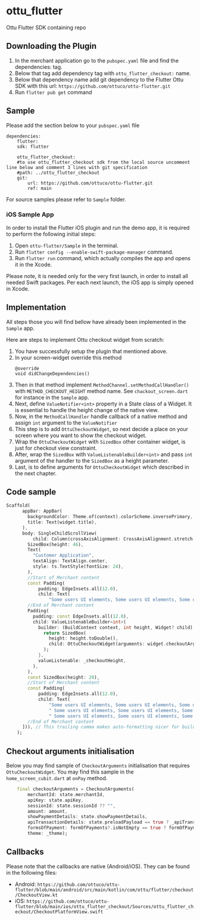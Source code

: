 # ottu_flutter

Ottu Flutter SDK containing repo

## Downloading the Plugin

1. In the merchant application go to the `pubspec.yaml` file and find the dependencies: tag.
2. Below that tag add dependency tag with `ottu_flutter_checkout:` name.
3. Below that dependency name add git dependency to the Flutter Ottu SDK with this url: `https://github.com/ottuco/ottu-flutter.git`
4. Run `flutter pub get` command

## Sample

Please add the section below to your `pubspec.yaml` file
```
dependencies:
    flutter:
    sdk: flutter

    ottu_flutter_checkout:
    #to use ottu_flutter_checkout sdk from the local source uncomment line below and comment 3 lines with git specification
    #path: ../ottu_flutter_checkout
    git:
        url: https://github.com/ottuco/ottu-flutter.git
        ref: main
```

For source samples please refer to `Sample` folder.

### iOS Sample App

In order to install the Flutter iOS plugin and run the demo app, it is required to perform the following initial steps:
1. Open `ottu-flutter/Sample` in the terminal.
2. Run `flutter config --enable-swift-package-manager` command.
3. Run `flutter run` command, which actually compiles the app and opens it in the Xcode.

Please note, it is needed only for the very first launch, in order to install all needed Swift packages.
Per each next launch, the iOS app is simply opened in Xcode.

## Implementation

All steps those you will find bellow have already been implemented in the `Sample` app.

Here are steps to implement Ottu checkout widget from scratch:
1. You have successfully setup the plugin that mentioned above.
2. In your screen-widget override this method
    ```
    @override
    void didChangeDependencies()
   ```
3. Then in that method implement ```MethodChannel.setMethodCallHandler()``` with ```METHOD_CHECKOUT_HEIGHT``` method name.
   See ```chackout_screen.dart``` for instance in the `Sample` app.
4. Next, define ```ValueNotifier<int>``` property in a State class of a Widget. 
   It is essential to handle the height change of the native view.
5. Now, in the ```MethodCallHandler``` handle callback of a native method and assign ```int``` argument to the ```ValueNotifier```
6. This step is to add ```OttuCheckoutWidget```, so next decide a place on your screen where you want to show the checkout widget.
7. Wrap the ```OttuCheckoutWidget``` with ```SizedBox``` other container widget, is just for checkout view constraint.
8. After, wrap the ```SizedBox``` with ```ValueListenableBuilder<int>``` and pass ```int``` argument of the handler to the ```SizedBox``` as a height parameter.
9. Last, is to define arguments for ```OttuCheckoutWidget``` which described in the next chapter.

## Code sample

```dart
Scaffold(
      appBar: AppBar(
        backgroundColor: Theme.of(context).colorScheme.inversePrimary,
        title: Text(widget.title),
      ),
      body: SingleChildScrollView(
          child: Column(crossAxisAlignment: CrossAxisAlignment.stretch, children: [
        SizedBox(height: 46),
        Text(
          "Customer Application",
          textAlign: TextAlign.center,
          style: ts.TextStyle(fontSize: 24),
        ),
        //Start of Merchant content
        const Padding(
            padding: EdgeInsets.all(12.0),
            child: Text(
                "Some users UI elements, Some users UI elements, Some users UI elements, Some users UI elements, Some users UI elements")),
        //End of Merchant content
        Padding(
          padding: const EdgeInsets.all(12.0),
          child: ValueListenableBuilder<int>(
            builder: (BuildContext context, int height, Widget? child) {
              return SizedBox(
                height: height.toDouble(),
                child: OttuCheckoutWidget(arguments: widget.checkoutArguments),
              );
            },
            valueListenable: _checkoutHeight,
          ),
        ),
        const SizedBox(height: 20),
        //Start of Merchant content
        const Padding(
            padding: EdgeInsets.all(12.0),
            child: Text(
                "Some users UI elements, Some users UI elements, Some users UI elements, Some users UI elements, Some users UI elements,"
                " Some users UI elements, Some users UI elements, Some users UI elements,"
                " Some users UI elements, Some users UI elements, Some users UI elements")),
        //End of Merchant content
      ])), // This trailing comma makes auto-formatting nicer for build methods.
    );
```

## Checkout arguments initialisation
Below you may find sample of ```CheckoutArguments``` initialisation that requires  ```OttuCheckoutWidget```. 
You may find this sample in the ```home_screen_cubit.dart``` at ```onPay``` method.

```dart
    final checkoutArguments = CheckoutArguments(
        merchantId: state.merchantId,
        apiKey: state.apiKey,
        sessionId: state.sessionId ?? "",
        amount: amount,
        showPaymentDetails: state.showPaymentDetails,
        apiTransactionDetails: state.preloadPayload == true ? _apiTransactionDetails : null,
        formsOfPayment: formOfPayments?.isNotEmpty == true ? formOfPayments : null,
        theme: _theme);
```

## Callbacks
Please note that the callbacks are native (Android/iOS). They can be found in the following files:
* Android: `https://github.com/ottuco/ottu-flutter/blob/main/android/src/main/kotlin/com/ottu/flutter/checkout/CheckoutView.kt`
* iOS: `https://github.com/ottuco/ottu-flutter/blob/main/ios/ottu_flutter_checkout/Sources/ottu_flutter_checkout/CheckoutPlatformView.swift`
